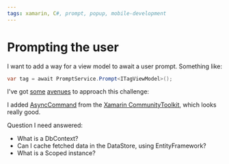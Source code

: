 ```yaml
---
tags: xamarin, C#, prompt, popup, mobile-development
---
```


# Prompting the user

I want to add a way for a view model to await a user prompt. Something like:

```csharp
var tag = await PromptService.Prompt<ITagViewModel>();
```

I've got [some](https://github.com/HoussemDellai/Xamarin-Forms-Popup-Demo) [avenues](https://docs.microsoft.com/en-us/xamarin/xamarin-forms/user-interface/pop-ups) to approach this challenge:

I added [AsyncCommand](https://docs.microsoft.com/en-gb/xamarin/community-toolkit/objectmodel/asynccommand?WT.mc_id=mobile-13724-bramin) from the [Xamarin CommunityToolkit](https://github.com/xamarin/XamarinCommunityToolkit?WT.mc_id=xamarin-c9-jamont), which looks really good.

Question I need answered:

- What is a DbContext?
- Can I cache fetched data in the DataStore, using EntityFramework?
- What is a Scoped instance?
